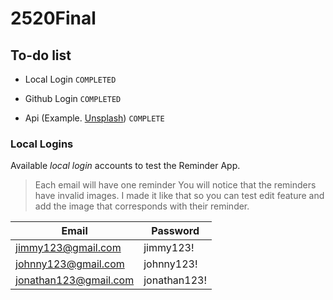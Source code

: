 # 2520Final

## To-do list
 - Local Login `COMPLETED`

 - Github Login `COMPLETED`

 - Api (Example. [Unsplash](https://unsplash.com/developers)) `COMPLETE`
 
 ### Local Logins
 Available *local login* accounts to test the Reminder App.
 > Each email will have one reminder
 > You will notice that the reminders have invalid images. I made it like that so you can test edit feature and add the image that corresponds with their reminder.
 
 | Email | Password |
 | --- | --- |
 | jimmy123@gmail.com | jimmy123! |
 | johnny123@gmail.com | johnny123! |
 | jonathan123@gmail.com | jonathan123! |
